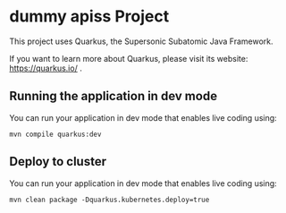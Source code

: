 # dummy apiss Project

This project uses Quarkus, the Supersonic Subatomic Java Framework.

If you want to learn more about Quarkus, please visit its website: https://quarkus.io/ .

## Running the application in dev mode

You can run your application in dev mode that enables live coding using:
```shell script
mvn compile quarkus:dev
```

## Deploy to cluster

You can run your application in dev mode that enables live coding using:
```shell script
mvn clean package -Dquarkus.kubernetes.deploy=true
```

